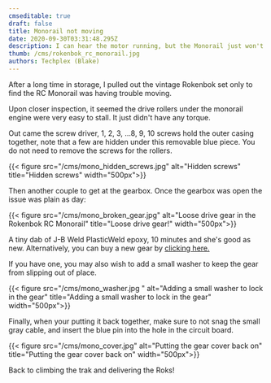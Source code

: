 ```yaml
---
cmseditable: true
draft: false
title: Monorail not moving
date: 2020-09-30T03:31:48.295Z
description: I can hear the motor running, but the Monorail just won't move!
thumb: /cms/rokenbok_rc_monorail.jpg
authors: Techplex (Blake)
---
```


After a long time in storage, I pulled out the vintage Rokenbok set only to find the RC Monorail was having trouble moving.

Upon closer inspection, it seemed the drive rollers under the monorail engine were very easy to stall. It just didn't have any torque.

Out came the screw driver, 1, 2, 3, ...8, 9, 10 screws hold the outer casing together, note that a few are hidden under this removable blue piece. You do not need to remove the screws for the rollers.

{{< figure src="/cms/mono_hidden_screws.jpg" alt="Hidden screws" title="Hidden screws" width="500px">}}

Then another couple to get at the gearbox. Once the gearbox was open the issue was plain as day:

{{< figure src="/cms/mono_broken_gear.jpg" alt="Loose drive gear in the Rokenbok RC Monorail" title="Loose drive gear!" width="500px">}}

A tiny dab of J-B Weld PlasticWeld epoxy, 10 minutes and she's good as new. Alternatively, you can buy a new gear by [clicking here.](https://www.ebay.com/itm/283473725664)

If you have one, you may also wish to add a small washer to keep the gear from slipping out of place.

{{< figure src="/cms/mono_washer.jpg " alt="Adding a small washer to lock in the gear" title="Adding a small washer to lock in the gear" width="500px">}}

Finally, when your putting it back together, make sure to not snag the small gray cable, and insert the blue pin into the hole in the circuit board.

{{< figure src="/cms/mono_cover.jpg" alt="Putting the gear cover back on" title="Putting the gear cover back on" width="500px">}}

Back to climbing the trak and delivering the Roks!

